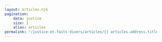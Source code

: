 ```yaml
---
layout: articles.njk
pagination:
    data: justice
    size: 1
    alias: articles
permalink: "/justice-et-faits-divers/articles/{{ articles.address.title | slug }}/"
---
```

